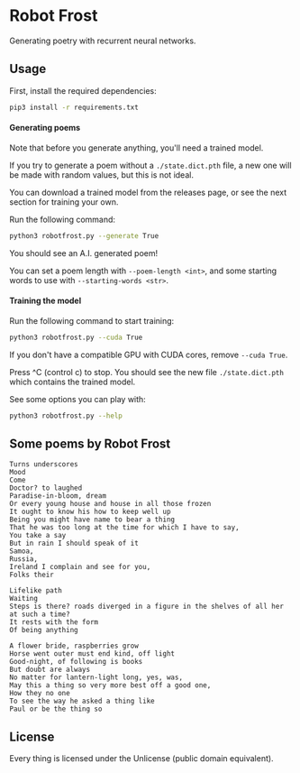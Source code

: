 # Robot Frost

Generating poetry with recurrent neural networks.

## Usage

First, install the required dependencies:

```sh
pip3 install -r requirements.txt
```

#### Generating poems

Note that before you generate anything, you'll need a trained model.

If you try to generate a poem without a `./state.dict.pth` file, a new one will be made with random values, but this is not ideal.

You can download a trained model from the releases page, or see the next section for training your own.

Run the following command:

```sh
python3 robotfrost.py --generate True
```

You should see an A.I. generated poem!

You can set a poem length with `--poem-length <int>`, and some starting words to use with `--starting-words <str>`.

#### Training the model

Run the following command to start training:

```sh
python3 robotfrost.py --cuda True
```

If you don't have a compatible GPU with CUDA cores, remove `--cuda True`.

Press ^C (control c) to stop. You should see the new file `./state.dict.pth` which contains the trained model.

See some options you can play with:

```sh
python3 robotfrost.py --help
```

## Some poems by Robot Frost

```
Turns underscores
Mood
Come
Doctor? to laughed
Paradise-in-bloom, dream
Or every young house and house in all those frozen
It ought to know his how to keep well up
Being you might have name to bear a thing
That he was too long at the time for which I have to say,
You take a say
But in rain I should speak of it
Samoa,
Russia,
Ireland I complain and see for you,
Folks their
```
```
Lifelike path
Waiting
Steps is there? roads diverged in a figure in the shelves of all her at such a time?
It rests with the form
Of being anything
```
```
A flower bride, raspberries grow
Horse went outer must end kind, off light
Good-night, of following is books
But doubt are always
No matter for lantern-light long, yes, was,
May this a thing so very more best off a good one,
How they no one
To see the way he asked a thing like
Paul or be the thing so
```

## License

Every thing is licensed under the Unlicense (public domain equivalent).
